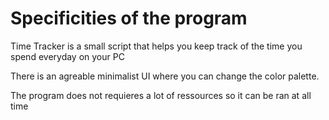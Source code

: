 # Specificities of the program

Time Tracker is a small script that helps you keep track of the time you spend everyday on your PC

There is an agreable minimalist UI where you can change the color palette.

The program does not requieres a lot of ressources so it can be ran at all time